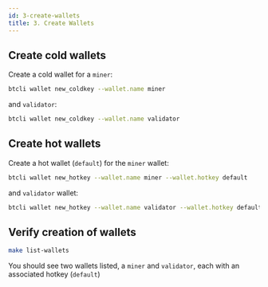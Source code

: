 ```yaml
---
id: 3-create-wallets
title: 3. Create Wallets
---
```


## Create cold wallets

Create a cold wallet for a `miner`:

```bash
btcli wallet new_coldkey --wallet.name miner
```

and `validator`:

```bash
btcli wallet new_coldkey --wallet.name validator
```

## Create hot wallets

Create a hot wallet (`default`) for the `miner` wallet:

```bash
btcli wallet new_hotkey --wallet.name miner --wallet.hotkey default
```

and `validator` wallet:

```bash
btcli wallet new_hotkey --wallet.name validator --wallet.hotkey default
```

## Verify creation of wallets

```bash
make list-wallets
```

You should see two wallets listed, a `miner` and `validator`, each with an associated hotkey (`default`)
